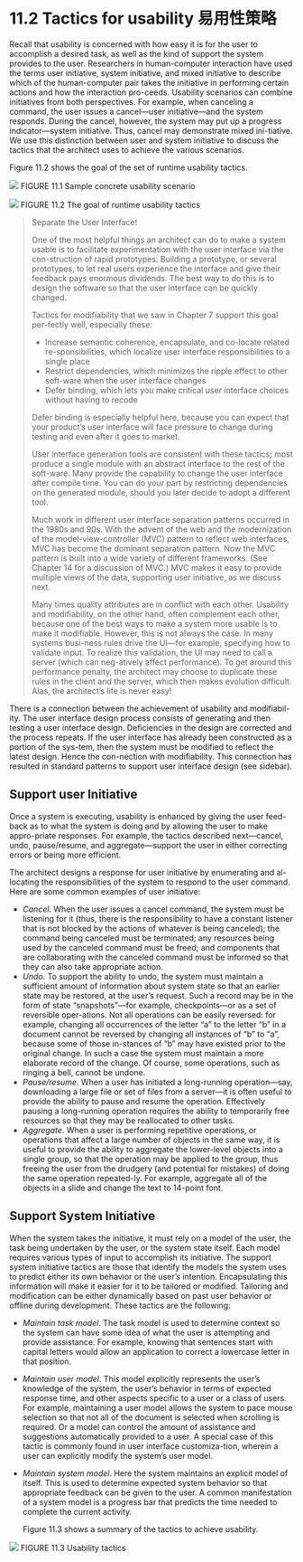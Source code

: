 11.2 Tactics for usability 易用性策略
===

Recall that usability is concerned with how easy it is for the user to accomplish a desired task, as well as the kind of support the system provides to the user. Researchers in human-computer interaction have used the terms user initiative, system initiative, and mixed initiative to describe which of the human-computer pair takes the initiative in performing certain actions and how the interaction pro-ceeds. Usability scenarios can combine initiatives from both perspectives. For example, when canceling a command, the user issues a cancel—user initiative—and the system responds. During the cancel, however, the system may put up a progress indicator—system initiative. Thus, cancel may demonstrate mixed ini-tiative. We use this distinction between user and system initiative to discuss the tactics that the architect uses to achieve the various scenarios.

Figure 11.2 shows the goal of the set of runtime usability tactics.

![](fig.11.1)
FIGURE 11.1 Sample concrete usability scenario

![](fig.11.2)
FIGURE 11.2 The goal of runtime usability tactics


> Separate the User Interface!
> 
> One of the most helpful things an architect can do to make a system usable is to facilitate experimentation with the user interface via the con-struction of rapid prototypes. Building a prototype, or several prototypes, to let real users experience the interface and give their feedback pays enormous dividends. The best way to do this is to design the software so that the user interface can be quickly changed.
>
> Tactics for modifiability that we saw in Chapter 7 support this goal per-fectly well, especially these:
> * Increase semantic coherence, encapsulate, and co-locate related re-sponsibilities, which localize user interface responsibilities to a single place
> * Restrict dependencies, which minimizes the ripple effect to other soft-ware when the user interface changes
> * Defer binding, which lets you make critical user interface choices without having to recode
>
> Defer binding is especially helpful here, because you can expect that your product’s user interface will face pressure to change during testing and even after it goes to market.
>
> User interface generation tools are consistent with these tactics; most produce a single module with an abstract interface to the rest of the soft-ware. Many provide the capability to change the user interface after compile time. You can do your part by restricting dependencies on the generated module, should you later decide to adopt a different tool.
>
> Much work in different user interface separation patterns occurred in the 1980s and 90s. With the advent of the web and the modernization of the model-view-controller (MVC) pattern to reflect web interfaces, MVC has become the dominant separation pattern. Now the MVC pattern is built into a wide variety of different frameworks. (See Chapter 14 for a discussion of MVC.) MVC makes it easy to provide multiple views of the data, supporting user initiative, as we discuss next.
>
> Many times quality attributes are in conflict with each other. Usability and modifiability, on the other hand, often complement each other, because one of the best ways to make a system more usable is to make it modifiable. However, this is not always the case. In many systems busi-ness rules drive the UI—for example, specifying how to validate input. To realize this validation, the UI may need to call a server (which can neg-atively affect performance). To get around this performance penalty, the architect may choose to duplicate these rules in the client and the server, which then makes evolution difficult. Alas, the architect’s life is never easy!

There is a connection between the achievement of usability and modifiabil-ity. The user interface design process consists of generating and then testing a user interface design. Deficiencies in the design are corrected and the process repeats. If the user interface has already been constructed as a portion of the sys-tem, then the system must be modified to reflect the latest design. Hence the con-nection with modifiability. This connection has resulted in standard patterns to support user interface design (see sidebar).

## Support user Initiative

Once a system is executing, usability is enhanced by giving the user feed-back as to what the system is doing and by allowing the user to make appro-priate responses. For example, the tactics described next—cancel, undo, pause/resume, and aggregate—support the user in either correcting errors or being more efficient.

The architect designs a response for user initiative by enumerating and al-locating the responsibilities of the system to respond to the user command. Here are some common examples of user initiative:
* _Cancel_. When the user issues a cancel command, the system must be listening for it (thus, there is the responsibility to have a constant listener that is not blocked by the actions of whatever is being canceled); the command being canceled must be terminated; any resources being used by the canceled command must be freed; and components that are collaborating with the canceled command must be informed so that they can also take appropriate action.
* _Undo_. To support the ability to undo, the system must maintain a sufficient amount of information about system state so that an earlier state may be restored, at the user’s request. Such a record may be in the form of state “snapshots”—for example, checkpoints—or as a set of reversible oper-ations. Not all operations can be easily reversed: for example, changing all occurrences of the letter “a” to the letter “b” in a document cannot be reversed by changing all instances of “b” to “a”, because some of those in-stances of “b” may have existed prior to the original change. In such a case the system must maintain a more elaborate record of the change. Of course, some operations, such as ringing a bell, cannot be undone.
* _Pause/resume_. When a user has initiated a long-running operation—say, downloading a large file or set of files from a server—it is often useful to provide the ability to pause and resume the operation. Effectively pausing a long-running operation requires the ability to temporarily free resources so that they may be reallocated to other tasks.
* _Aggregate_. When a user is performing repetitive operations, or operations that affect a large number of objects in the same way, it is useful to provide the ability to aggregate the lower-level objects into a single group, so that the operation may be applied to the group, thus freeing the user from the drudgery (and potential for mistakes) of doing the same operation repeated-ly. For example, aggregate all of the objects in a slide and change the text to 14-point font.

## Support System Initiative

When the system takes the initiative, it must rely on a model of the user, the task being undertaken by the user, or the system state itself. Each model requires various types of input to accomplish its initiative. The support system initiative tactics are those that identify the models the system uses to predict either its own behavior or the user’s intention. Encapsulating this information will make it easier for it to be tailored or modified. Tailoring and modification can be either dynamically based on past user behavior or offline during development. These tactics are the following:
* _Maintain task model_. The task model is used to determine context so the system can have some idea of what the user is attempting and provide assistance. For example, knowing that sentences start with capital letters would allow an application to correct a lowercase letter in that position.
* _Maintain user model_. This model explicitly represents the user’s knowledge of the system, the user’s behavior in terms of expected response time, and other aspects specific to a user or a class of users. For example, maintaining a user model allows the system to pace mouse selection so that not all of the document is selected when scrolling is required. Or a model can control the amount of assistance and suggestions automatically provided to a user. A special case of this tactic is commonly found in user interface customiza-tion, wherein a user can explicitly modify the system’s user model.
* _Maintain system model_. Here the system maintains an explicit model of itself. This is used to determine expected system behavior so that appropriate feedback can be given to the user. A common manifestation of a system model is a progress bar that predicts the time needed to complete the current activity.

  Figure 11.3 shows a summary of the tactics to achieve usability.

![](fig.11.3)
FIGURE 11.3 Usability tactics